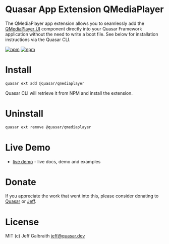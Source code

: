 # Quasar App Extension QMediaPlayer

The QMediaPlayer app extension allows you to seamlessly add the [QMediaPlayer UI](https://github.com/quasarframework/quasar-ui-qmediaplayer/tree/dev/ui) component directly into your Quasar Framework application without the need to write a boot file. See below for installation instructions via the Quasar CLI.

[![npm](https://img.shields.io/npm/v/quasar-quasar-ui-qmediaplayer.svg?label=@quasar/quasar-app-extension-qmediaplayer)](https://www.npmjs.com/package/@quasar/quasar-app-extension-qmediaplayer)
[![npm](https://img.shields.io/npm/dt/@quasar/quasar-app-extension-qmediaplayer.svg)](https://www.npmjs.com/package/@quasar/quasar-app-extension-qmediaplayer)

# Install
```bash
quasar ext add @quasar/qmediaplayer
```
Quasar CLI will retrieve it from NPM and install the extension.

# Uninstall
```bash
quasar ext remove @quasar/qmediaplayer
```

# Live Demo
* [live demo](https://quasarframework.github.io/quasar-ui-qmediaplayer/docs) - live docs, demo and examples

# Donate
If you appreciate the work that went into this, please consider donating to [Quasar](https://donate.quasar.dev) or [Jeff](https://github.com/sponsors/hawkeye64).

# License
MIT (c) Jeff Galbraith <jeff@quasar.dev>
